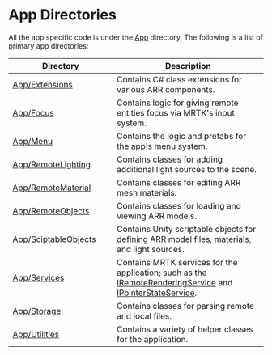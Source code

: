 # App Directories
All the app specific code is under the [App](../arr-showcase-app/Assets/App) directory.  The following is a list of primary app directories:

| <div style="width:190px">Directory</div> | Description |
|-----------|-------------|
| [App/Extensions](../arr-showcase-app/Assets/App/Extensions) | Contains C# class extensions for various ARR components. |
| [App/Focus](../arr-showcase-app/Assets/App/Focus) | Contains logic for giving remote entities focus via MRTK's input system. |
| [App/Menu](../arr-showcase-app/Assets/App/Menu) | Contains the logic and prefabs for the app's menu system. |
| [App/RemoteLighting](../arr-showcase-app/Assets/App/RemoteLighting) | Contains classes for adding additional light sources to the scene. |
| [App/RemoteMaterial](../arr-showcase-app/Assets/App/RemoteMaterial) | Contains classes for editing ARR mesh materials. |
| [App/RemoteObjects](../arr-showcase-app/Assets/App/RemoteObjects) | Contains classes for loading and viewing ARR models. |
| [App/SciptableObjects](../arr-showcase-app/Assets/App/SciptableObjects) | Contains Unity scriptable objects for defining ARR model files, materials, and light sources. |
| [App/Services](../arr-showcase-app/Assets/App/Services) | Contains MRTK services for the application; such as the [IRemoteRenderingService](../arr-showcase-app/Assets/App/Services/Interfaces/IRemoteRenderingService.cs) and [IPointerStateService](../arr-showcase-app/Assets/App/Services/Interfaces/IPointerStateService.cs). |
| [App/Storage](../arr-showcase-app/Assets/App/Storage) | Contains classes for parsing remote and local files. | 
| [App/Utilities](../arr-showcase-app/Assets/App/Utilities) | Contains a variety of helper classes for the application. |